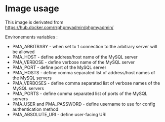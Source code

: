 Image usage
===========

This image is derivated from https://hub.docker.com/r/phpmyadmin/phpmyadmin/

Environements variables :

- PMA_ARBITRARY - when set to 1 connection to the   arbitrary server will be allowed
- PMA_HOST - define address/host name of the MySQL server
- PMA_VERBOSE - define verbose name of the MySQL server
- PMA_PORT - define port of the MySQL server
- PMA_HOSTS - define comma separated list of address/host names of the MySQL servers
- PMA_VERBOSES - define comma separated list of verbose names of the MySQL servers
- PMA_PORTS - define comma separated list of ports of the MySQL servers
- PMA_USER and PMA_PASSWORD - define username to use for config authentication method
- PMA_ABSOLUTE_URI - define user-facing URI
